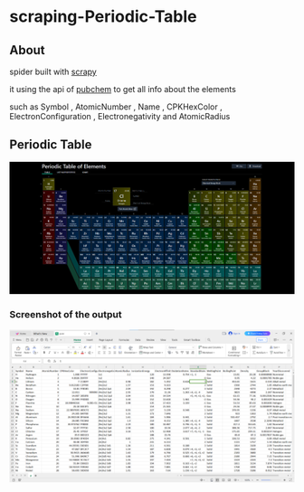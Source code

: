 # scraping-Periodic-Table


## About 

spider built with [scrapy](https://scrapy.org/) 

it using the api of [pubchem](https://pubchem.ncbi.nlm.nih.gov/ptable/) to get all info about the elements

such as  Symbol , AtomicNumber , Name , CPKHexColor , ElectronConfiguration , Electronegativity and AtomicRadius




## Periodic Table
![output](https://github.com/abdosabry21/scraping-Periodic-Table/blob/main/Periodic_Table_img.png)



### Screenshot of the output
![output](https://github.com/abdosabry21/scraping-Periodic-Table/blob/main/pub/Screenshot%202023-12-01%20134724.png)
